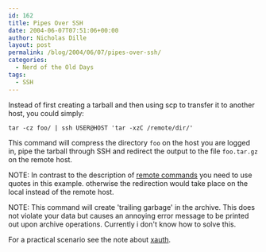 ```yaml
---
id: 162
title: Pipes Over SSH
date: 2004-06-07T07:51:06+00:00
author: Nicholas Dille
layout: post
permalink: /blog/2004/06/07/pipes-over-ssh/
categories:
  - Nerd of the Old Days
tags:
  - SSH
---
```

Instead of first creating a tarball and then using scp to transfer it to another host, you could simply:<!--more-->

`tar -cz foo/ | ssh USER@HOST 'tar -xzC /remote/dir/'`

This command will compress the directory `foo` on the host you are logged in, pipe the tarball through SSH and redirect the output to the file `foo.tar.gz` on the remote host.

NOTE: In contrast to the description of [remote commands](/blog/2004/03/24/remote-commands/) you need to use quotes in this example. otherwise the redirection would take place on the local instead of the remote host.

NOTE: This command will create 'trailing garbage' in the archive. This does not violate your data but causes an annoying error message to be printed out upon archive operations. Currently i don't know how to solve this.

For a practical scenario see the note about [xauth](/blog/2004/06/07/xauth/).